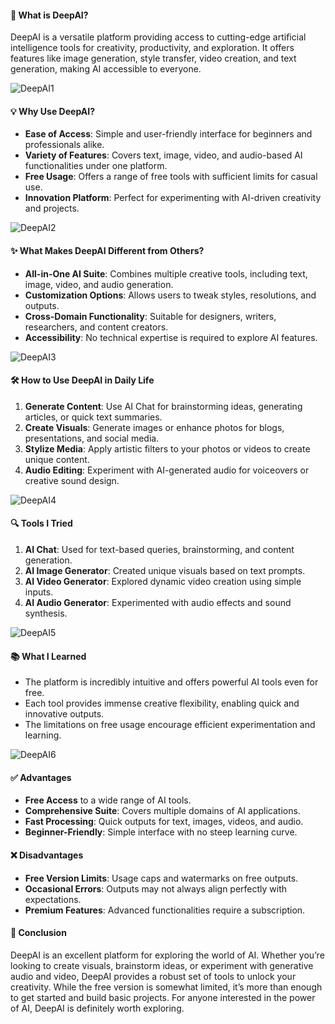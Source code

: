 
#### 🤖 What is DeepAI?

DeepAI is a versatile platform providing access to cutting-edge artificial intelligence tools for creativity, productivity, and exploration.
It offers features like image generation, style transfer, video creation, and text generation, making AI accessible to everyone.

![DeepAI1](https://github.com/user-attachments/assets/08e85b48-125f-4e06-b1a4-af68ad2e881d)

#### 💡 Why Use DeepAI?

- **Ease of Access**: Simple and user-friendly interface for beginners and professionals alike.
- **Variety of Features**: Covers text, image, video, and audio-based AI functionalities under one platform.
- **Free Usage**: Offers a range of free tools with sufficient limits for casual use.
- **Innovation Platform**: Perfect for experimenting with AI-driven creativity and projects.

![DeepAI2](https://github.com/user-attachments/assets/e8a39880-0a4a-4b6e-a42b-f5de28c5ea29)

#### ✨ What Makes DeepAI Different from Others?

- **All-in-One AI Suite**: Combines multiple creative tools, including text, image, video, and audio generation.
- **Customization Options**: Allows users to tweak styles, resolutions, and outputs.
- **Cross-Domain Functionality**: Suitable for designers, writers, researchers, and content creators.
- **Accessibility**: No technical expertise is required to explore AI features.

![DeepAI3](https://github.com/user-attachments/assets/93d21669-535b-4f66-b300-fcc05099a41b)

#### 🛠️ How to Use DeepAI in Daily Life

1. **Generate Content**: Use AI Chat for brainstorming ideas, generating articles, or quick text summaries.
2. **Create Visuals**: Generate images or enhance photos for blogs, presentations, and social media.
3. **Stylize Media**: Apply artistic filters to your photos or videos to create unique content.
4. **Audio Editing**: Experiment with AI-generated audio for voiceovers or creative sound design.

![DeepAI4](https://github.com/user-attachments/assets/44fdc80b-58fa-488f-8c28-6d414af00f9a)

#### 🔍 Tools I Tried

1. **AI Chat**: Used for text-based queries, brainstorming, and content generation.
2. **AI Image Generator**: Created unique visuals based on text prompts.
3. **AI Video Generator**: Explored dynamic video creation using simple inputs.
4. **AI Audio Generator**: Experimented with audio effects and sound synthesis.

![DeepAI5](https://github.com/user-attachments/assets/8bd93407-df35-4812-bfb6-907da5a742e7)

#### 📚 What I Learned

- The platform is incredibly intuitive and offers powerful AI tools even for free.
- Each tool provides immense creative flexibility, enabling quick and innovative outputs.
- The limitations on free usage encourage efficient experimentation and learning.

![DeepAI6](https://github.com/user-attachments/assets/7c108a45-b9bb-4e0e-a56d-81cc8f5d5941)

#### ✅ Advantages

- **Free Access** to a wide range of AI tools.
- **Comprehensive Suite**: Covers multiple domains of AI applications.
- **Fast Processing**: Quick outputs for text, images, videos, and audio.
- **Beginner-Friendly**: Simple interface with no steep learning curve.


#### ❌ Disadvantages

- **Free Version Limits**: Usage caps and watermarks on free outputs.
- **Occasional Errors**: Outputs may not always align perfectly with expectations.
- **Premium Features**: Advanced functionalities require a subscription.


#### 🔗 Conclusion

DeepAI is an excellent platform for exploring the world of AI. Whether you’re looking to create visuals, brainstorm ideas, or experiment with generative audio and video, DeepAI provides a robust set of tools to unlock your creativity. While the free version is somewhat limited, it’s more than enough to get started and build basic projects. For anyone interested in the power of AI, DeepAI is definitely worth exploring.
